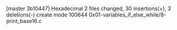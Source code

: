 [master 3b10447] Hexadecimal
 2 files changed, 30 insertions(+), 3 deletions(-)
 create mode 100644 0x01-variables_if_else_while/8-print_base16.c
